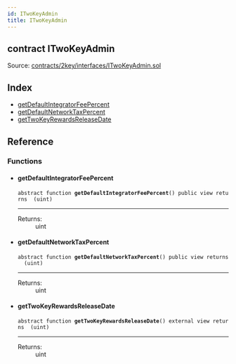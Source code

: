 ```yaml
---
id: ITwoKeyAdmin
title: ITwoKeyAdmin
---
```


<div class="contract-doc"><div class="contract"><h2 class="contract-header"><span class="contract-kind">contract</span> ITwoKeyAdmin</h2><div class="source">Source: <a href="https://github.com/2keynet/web3-alpha/blob/v0.0.3/contracts/2key/interfaces/ITwoKeyAdmin.sol" target="_blank">contracts/2key/interfaces/ITwoKeyAdmin.sol</a></div></div><div class="index"><h2>Index</h2><ul><li><a href="ITwoKeyAdmin.html#getDefaultIntegratorFeePercent">getDefaultIntegratorFeePercent</a></li><li><a href="ITwoKeyAdmin.html#getDefaultNetworkTaxPercent">getDefaultNetworkTaxPercent</a></li><li><a href="ITwoKeyAdmin.html#getTwoKeyRewardsReleaseDate">getTwoKeyRewardsReleaseDate</a></li></ul></div><div class="reference"><h2>Reference</h2><div class="functions"><h3>Functions</h3><ul><li><div class="item function"><span id="getDefaultIntegratorFeePercent" class="anchor-marker"></span><h4 class="name">getDefaultIntegratorFeePercent</h4><div class="body"><code class="signature"><span>abstract </span>function <strong>getDefaultIntegratorFeePercent</strong><span>() </span><span>public </span><span>view </span><span>returns  (uint) </span></code><hr/><dl><dt><span class="label-return">Returns:</span></dt><dd>uint</dd></dl></div></div></li><li><div class="item function"><span id="getDefaultNetworkTaxPercent" class="anchor-marker"></span><h4 class="name">getDefaultNetworkTaxPercent</h4><div class="body"><code class="signature"><span>abstract </span>function <strong>getDefaultNetworkTaxPercent</strong><span>() </span><span>public </span><span>view </span><span>returns  (uint) </span></code><hr/><dl><dt><span class="label-return">Returns:</span></dt><dd>uint</dd></dl></div></div></li><li><div class="item function"><span id="getTwoKeyRewardsReleaseDate" class="anchor-marker"></span><h4 class="name">getTwoKeyRewardsReleaseDate</h4><div class="body"><code class="signature"><span>abstract </span>function <strong>getTwoKeyRewardsReleaseDate</strong><span>() </span><span>external </span><span>view </span><span>returns  (uint) </span></code><hr/><dl><dt><span class="label-return">Returns:</span></dt><dd>uint</dd></dl></div></div></li></ul></div></div></div>
